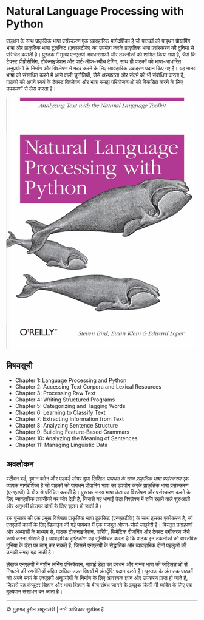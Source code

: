 <!-- ©©©©©©©©©©©©©©©©©©©©©©©© All Rights Are Reserved By Muhammad Husain Abootalebi ©©©©©©©©©©©©©©©©©©©©©©©©©©©©©©©©©© -->

# Natural Language Processing with Python

पाइथन के साथ प्राकृतिक भाषा प्रसंस्करण एक व्यावहारिक मार्गदर्शिका है जो पाठकों को पाइथन प्रोग्रामिंग भाषा और प्राकृतिक भाषा टूलकिट (एनएलटीके) का उपयोग करके प्राकृतिक भाषा प्रसंस्करण की दुनिया से परिचित कराती है। पुस्तक में मुख्य एनएलपी अवधारणाओं और तकनीकों को शामिल किया गया है, जैसे कि टेक्स्ट प्रीप्रोसेसिंग, टोकेनाइजेशन और पार्ट-ऑफ-स्पीच टैगिंग, साथ ही पाठकों को भाषा-आधारित अनुप्रयोगों के निर्माण और विश्लेषण में मदद करने के लिए व्यावहारिक उदाहरण प्रदान किए गए हैं। यह मानव भाषा को संसाधित करने में आने वाली चुनौतियों, जैसे अस्पष्टता और संदर्भ को भी संबोधित करता है, पाठकों को अपने स्वयं के टेक्स्ट विश्लेषण और भाषा समझ परियोजनाओं को विकसित करने के लिए उपकरणों से लैस करता है।

![Natural Language Processing with Python](../../assets/Books/Book%20Covers/2%20-%201%20-%20Natural%20Language%20Processing%20with%20Python.png)

## विषयसूची

- Chapter 1: Language Processing and Python
- Chapter 2: Accessing Text Corpora and Lexical Resources
- Chapter 3: Processing Raw Text
- Chapter 4: Writing Structured Programs
- Chapter 5: Categorizing and Tagging Words
- Chapter 6: Learning to Classify Text
- Chapter 7: Extracting Information from Text
- Chapter 8: Analyzing Sentence Structure
- Chapter 9: Building Feature-Based Grammars
- Chapter 10: Analyzing the Meaning of Sentences
- Chapter 11: Managing Linguistic Data

## अवलोकन

स्टीवन बर्ड, इवान क्लेन और एडवर्ड लोपर द्वारा लिखित *पायथन के साथ प्राकृतिक भाषा प्रसंस्करण* एक व्यापक मार्गदर्शिका है जो पाठकों को पायथन प्रोग्रामिंग भाषा का उपयोग करके प्राकृतिक भाषा प्रसंस्करण (एनएलपी) के क्षेत्र से परिचित कराती है। पुस्तक मानव भाषा डेटा का विश्लेषण और प्रसंस्करण करने के लिए व्यावहारिक तकनीकों पर जोर देती है, जिससे यह भाषाई डेटा विश्लेषण में रुचि रखने वाले शुरुआती और अनुभवी प्रोग्रामर दोनों के लिए सुलभ हो जाती है।

इस पुस्तक की एक प्रमुख विशेषता प्राकृतिक भाषा टूलकिट (एनएलटीके) के साथ इसका एकीकरण है, जो एनएलपी कार्यों के लिए डिज़ाइन की गई पायथन में एक मजबूत ओपन-सोर्स लाइब्रेरी है। विस्तृत उदाहरणों और अभ्यासों के माध्यम से, पाठक टोकनाइजेशन, पार्सिंग, सिमेंटिक रीजनिंग और टेक्स्ट वर्गीकरण जैसे कार्य करना सीखते हैं। व्यावहारिक दृष्टिकोण यह सुनिश्चित करता है कि पाठक इन तकनीकों को वास्तविक दुनिया के डेटा पर लागू कर सकते हैं, जिससे एनएलपी के सैद्धांतिक और व्यावहारिक दोनों पहलुओं की उनकी समझ बढ़ जाती है।

लेखक एनएलपी में मशीन लर्निंग एप्लिकेशन, भाषाई डेटा का प्रबंधन और मानव भाषा की जटिलताओं से निपटने की रणनीतियों सहित अधिक उन्नत विषयों में अंतर्दृष्टि प्रदान करते हैं। पुस्तक के अंत तक पाठकों को अपने स्वयं के एनएलपी अनुप्रयोगों के निर्माण के लिए आवश्यक ज्ञान और उपकरण प्राप्त हो जाते हैं, जिससे यह कंप्यूटर विज्ञान और भाषा विज्ञान के बीच संबंध जानने के इच्छुक किसी भी व्यक्ति के लिए एक मूल्यवान संसाधन बन जाता है।

---

© मुहम्मद हुसैन अबूतालेबी | सभी अधिकार सुरक्षित हैं

<!-- ©©©©©©©©©©©©©©©©©©©©©©©© All Rights Are Reserved By Muhammad Husain Abootalebi ©©©©©©©©©©©©©©©©©©©©©©©©©©©©©©©©©© -->
